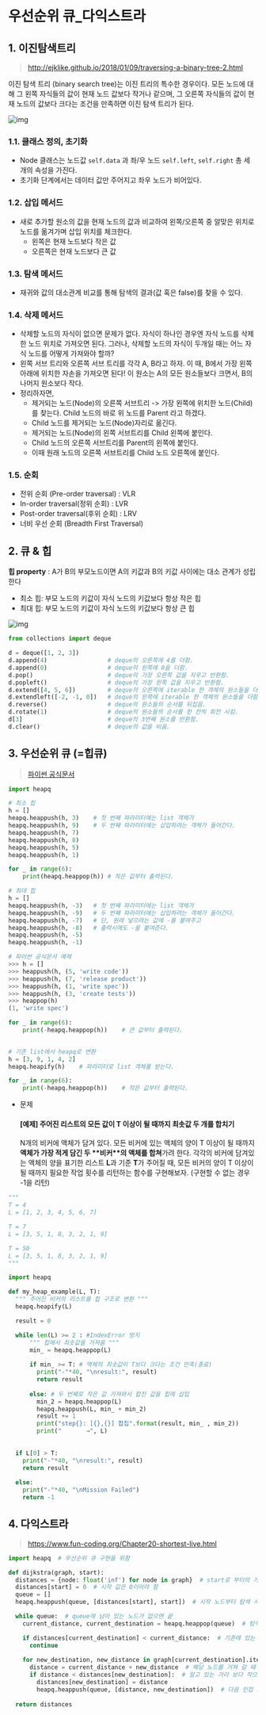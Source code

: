 # 우선순위 큐_다익스트라

## 1. 이진탐색트리

> http://ejklike.github.io/2018/01/09/traversing-a-binary-tree-2.html

이진 탐색 트리 (binary search tree)는 이진 트리의 특수한 경우이다. 모든 노드에 대해 그 왼쪽 자식들의 값이 현재 노드 값보다 작거나 같으며, 그 오른쪽 자식들의 값이 현재 노드의 값보다 크다는 조건을 만족하면 이진 탐색 트리가 된다.

![img](https://blog.penjee.com/wp-content/uploads/2015/11/binary-search-tree-insertion-animation.gif)

### 1.1. 클래스 정의, 초기화

- Node 클래스는 노드값 `self.data` 과 좌/우 노드 `self.left`, `self.right` 총 세 개의 속성을 가진다.
- 초기화 단계에서는 데이터 값만 주어지고 좌우 노드가 비어있다.



### 1.2. 삽입 메서드

- 새로 추가할 원소의 값을 현재 노드의 값과 비교하여 왼쪽/오른쪽 중 알맞은 위치로 노드를 옮겨가며 삽입 위치를 체크한다.
  - 왼쪽은 현재 노드보다 작은 값
  - 오른쪽은 현재 노드보다 큰 값



### 1.3. 탐색 메서드

- 재귀와 값의 대소관계 비교를 통해 탐색의 결과(값 혹은 false)를 찾을 수 있다.



### 1.4. 삭제 메서드

- 삭제할 노드의 자식이 없으면 문제가 없다. 자식이 하나인 경우엔 자식 노드를 삭제한 노드 위치로 가져오면 된다. 그러나, 삭제할 노드의 자식이 두개일 때는 어느 자식 노드를 어떻게 가져와야 할까?
- 왼쪽 서브 트리와 오른쪽 서브 트리를 각각 A, B라고 하자. 이 때, B에서 가장 왼쪽 아래에 위치한 자손을 가져오면 된다! 이 원소는 A의 모든 원소들보다 크면서, B의 나머지 원소보다 작다.
- 정리하자면, 
  - 제거되는 노드(Node)의 오른쪽 서브트리 -> 가장 왼쪽에 위치한 노드(Child)를 찾는다. Child 노드의 바로 위 노드를 Parent 라고 하겠다.
  - Child 노드를 제거되는 노드(Node)자리로 옮긴다.
  - 제거되는 노드(Node)의 왼쪽 서브트리를 Child 왼쪽에 붙인다.
  - Child 노드의 오른쪽 서브트리를 Parent의 왼쪽에 붙인다.
  - 이때 원래 노드의 오른쪽 서브트리를 Child 노드 오른쪽에 붙인다.



### 1.5. 순회

- 전위 순회 (Pre-order traversal) : VLR
- In-order traversal(정위 순회) : LVR
- Post-order traversal(후위 순회) : LRV
- 너비 우선 순회 (Breadth First Traversal)





## 2. 큐 & 힙

**힙 property** : A가 B의 부모노드이면 A의 키값과 B의 키값 사이에는 대소 관계가 성립한다

- 최소 힙: 부모 노드의 키값이 자식 노드의 키값보다 항상 작은 힙
- 최대 힙: 부모 노드의 키값이 자식 노드의 키값보다 항상 큰 힙

![img](https://img1.daumcdn.net/thumb/R1280x0/?scode=mtistory2&fname=https%3A%2F%2Fblog.kakaocdn.net%2Fdn%2FbbaE6G%2FbtqCd0Jdb4a%2FCkug8Iw2TvL4K3xdQadSX0%2Fimg.png)

```python
from collections import deque

d = deque([1, 2, 3])
d.append(4)					# deque의 오른쪽에 4를 더함.
d.append(0)					# deque의 왼쪽에 0을 더함.
d.pop()						# deque의 가장 오른쪽 값을 지우고 반환함.
d.popleft()					# deque의 가장 왼쪽 값을 지우고 반환함.
d.extend([4, 5, 6])			# deque의 오른쪽에 iterable 한 객체의 원소들을 더함.
d.extendleft([-2, -1, 0])	# deque의 왼쪽에 iterable 한 객체의 원소들을 더함.
d.reverse()					# deque의 원소들의 순서를 뒤집음.
d.rotate(1)					# deque의 원소들의 순서를 한 칸씩 회전 시킴.
d[3]						# deque의 3번째 원소를 반환함.
d.clear()					# deque의 값을 비움.
```





## 3. 우선순위 큐 (=힙큐)

> [파이썬 공식문서](https://docs.python.org/3.7/library/heapq.html?highlight=heapq#module-heapq) 

```python
import heapq

# 최소 힙
h = []
heapq.heappush(h, 3)	# 첫 번째 파라미터에는 list 객체가
heapq.heappush(h, 9)	# 두 번째 파라미터에는 삽입하려는 객체가 들어간다.
heapq.heappush(h, 7)
heapq.heappush(h, 8)
heapq.heappush(h, 5)
heapq.heappush(h, 1)

for _ in range(6):
	print(heapq.heappop(h))	# 작은 값부터 출력된다.

# 최대 힙
h = []
heapq.heappush(h, -3)	# 첫 번째 파라미터에는 list 객체가
heapq.heappush(h, -9)	# 두 번째 파라미터에는 삽입하려는 객체가 들어간다.
heapq.heappush(h, -7)	# 단, 원래 넣으려는 값에 -를 붙여주고
heapq.heappush(h, -8)	# 출력시에도 -을 붙여준다.
heapq.heappush(h, -5)
heapq.heappush(h, -1)

# 파이썬 공식문서 예제
>>> h = []
>>> heappush(h, (5, 'write code'))
>>> heappush(h, (7, 'release product'))
>>> heappush(h, (1, 'write spec'))
>>> heappush(h, (3, 'create tests'))
>>> heappop(h)
(1, 'write spec')

for _ in range(6):
	print(-heapq.heappop(h))	# 큰 값부터 출력된다.
    

# 기존 list에서 heapq로 변환
h = [3, 9, 1, 4, 2]
heapq.heapify(h)	# 파라미터로 list 객체를 받는다.

for _ in range(6):
	print(-heapq.heappop(h))	# 작은 값부터 출력된다.
```



- 문제

  #### [예제] 주어진 리스트의 모든 값이 T 이상이 될 때까지 최솟값 두 개를 합치기

  N개의 비커에 액체가 담겨 있다. 모든 비커에 있는 액체의 양이 T 이상이 될 때까지 **액체가 가장 적게 담긴 두 \**비커\**의 액체를 합쳐**가려 한다. 각각의 비커에 담겨있는 액체의 양을 표기한 리스트 **L**과 기준 **T**가 주어질 때, 모든 비커의 양이 T 이상이 될 때까지 필요한 작업 횟수를 리턴하는 함수를 구현해보자. (구현할 수 없는 경우 -1을 리턴)

```python
"""
T = 4
L = [1, 2, 3, 4, 5, 6, 7]

T = 7
L = [3, 5, 1, 8, 3, 2, 1, 9]

T = 50
L = [3, 5, 1, 8, 3, 2, 1, 9]
"""

import heapq

def my_heap_example(L, T):
  """ 주어진 비커의 리스트를 힙 구조로 변환 """
  heapq.heapify(L) 

  result = 0

  while len(L) >= 2 : #IndexError 방지
      """ 힙에서 최솟값을 가져옴 """
      min_ = heapq.heappop(L) 
      
      if min_ >= T: # 액체의 최솟값이 T보다 크다는 조건 만족(종료)
        print("-"*40, "\nresult:", result)
        return result 
        
      else: # 두 번째로 작은 값 가져와서 합친 값을 힙에 삽입
        min_2 = heapq.heappop(L) 
        heapq.heappush(L, min_ + min_2)
        result += 1
        print("step{}: [{},{}] 합칩".format(result, min_ , min_2))
        print("       →", L)
  
  
  if L[0] > T:
    print("-"*40, "\nresult:", result)
    return result
    
  else:
    print("-"*40, "\nMission Failed")
    return -1
```





## 4. 다익스트라

> https://www.fun-coding.org/Chapter20-shortest-live.html

```python
import heapq  # 우선순위 큐 구현을 위함

def dijkstra(graph, start):
  distances = {node: float('inf') for node in graph}  # start로 부터의 거리 값을 저장하기 위함
  distances[start] = 0  # 시작 값은 0이어야 함
  queue = []
  heapq.heappush(queue, [distances[start], start])  # 시작 노드부터 탐색 시작 하기 위함.

  while queue:  # queue에 남아 있는 노드가 없으면 끝
    current_distance, current_destination = heapq.heappop(queue)  # 탐색 할 노드, 거리를 가져옴.

    if distances[current_destination] < current_distance:  # 기존에 있는 거리보다 길다면, 볼 필요도 없음
      continue
    
    for new_destination, new_distance in graph[current_destination].items():
      distance = current_distance + new_distance  # 해당 노드를 거쳐 갈 때 거리
      if distance < distances[new_destination]:  # 알고 있는 거리 보다 작으면 갱신
        distances[new_destination] = distance
        heapq.heappush(queue, [distance, new_destination])  # 다음 인접 거리를 계산 하기 위해 큐에 삽입
    
  return distances
```





